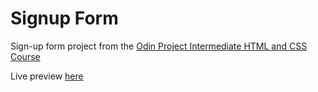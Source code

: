 # Signup Form

Sign-up form project from the [Odin Project Intermediate HTML and CSS Course](https://www.theodinproject.com/lessons/node-path-intermediate-html-and-css-sign-up-form)

Live preview [here](https://edward-rodriguez.github.io/signup-form/)
